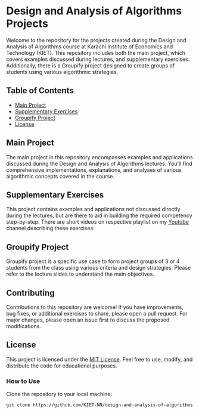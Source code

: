 # Design and Analysis of Algorithms Projects

Welcome to the repository for the projects created during the Design and Analysis of Algorithms course at Karachi Institute of Economics and Technology (KIET). This repository includes both the main project, which covers examples discussed during lectures, and supplementary exercises. Additionally, there is a Groupify project designed to create groups of students using various algorithmic strategies.

## Table of Contents

- [Main Project](#main-project)
- [Supplementary Exercises](#supplementary-exercises)
- [Groupify Project](#groupify-project)
- [License](#license)

## Main Project

The main project in this repository encompasses examples and applications discussed during the Design and Analysis of Algorithms lectures. You'll find comprehensive implementations, explanations, and analyses of various algorithmic concepts covered in the course.

## Supplementary Exercises

This project contains examples and applications not discussed directly during the lectures, but are there to aid in building the required competency step-by-step. There are short videos on respective playlist on my [Youtube](https://www.youtube.com/watch?v=t_CWiEM1BBo&list=PLbbnsfsaJoH8MX2rnIueuhPlpnvWFclj0) channel describing these exercises.

## Groupify Project

Groupify project is a specific use case to form project groups of 3 or 4 students from the class using various criteria and design strategies. Please refer to the lecture slides to understand the main objectives.

## Contributing

Contributions to this repository are welcome! If you have improvements, bug fixes, or additional exercises to share, please open a pull request. For major changes, please open an issue first to discuss the proposed modifications.

## License

This project is licensed under the [MIT License](https://opensource.org/license/MIT). Feel free to use, modify, and distribute the code for educational purposes.

### How to Use

Clone the repository to your local machine:

```bash
git clone https://github.com/KIET-NN/design-and-analysis-of-algorithms

